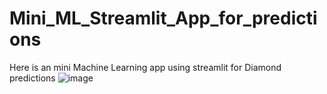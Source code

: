 # Mini_ML_Streamlit_App_for_predictions
Here is an mini Machine Learning app using streamlit for Diamond predictions
![image](https://github.com/Saira-Asghar05/Mini_ML_Streamlit_App_for_predictions/assets/124757377/e0b8f9da-2135-43b9-8c48-f4ff063660db)

